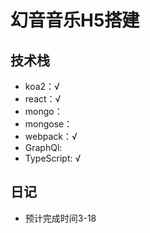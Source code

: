 # 幻音音乐H5搭建

## 技术栈
* koa2：√
* react：√
* mongo：
* mongose：
* webpack：√
* GraphQl: 
* TypeScript: √

## 日记
* 预计完成时间3-18